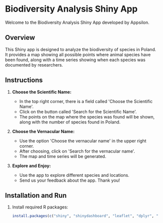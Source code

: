 # Biodiversity Analysis Shiny App

Welcome to the Biodiversity Analysis Shiny App developed by Appsilon.

## Overview

This Shiny app is designed to analyze the biodiversity of species in Poland. It provides a map showing all possible points where animal species have been found, along with a time series showing when each species was documented by researchers.

## Instructions

1. **Choose the Scientific Name:**
   - In the top right corner, there is a field called 'Choose the Scientific Name'.
   - Click on the button called 'Search for the Scientific Name'.
   - The points on the map where the species was found will be shown, along with the number of species found in Poland.

2. **Choose the Vernacular Name:**
   - Use the option 'Choose the vernacular name' in the upper right corner.
   - After choosing, click on 'Search for the vernacular name'.
   - The map and time series will be generated.

3. **Explore and Enjoy:**
   - Use the app to explore different species and locations.
   - Send us your feedback about the app. Thank you!

## Installation and Run

1. Install required R packages:

   ```R
   install.packages(c("shiny", "shinydashboard", "leaflet", "dplyr", "plotly", "shinyjs", "fresh"))

